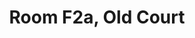 ---
basin: 'Yes'
cudn: true
floor: Ground
grade: 8
images: []
living_room: Shared
location: Old Court
name: F2a
network: Wireless Only
title: Room F2a, Old Court
---